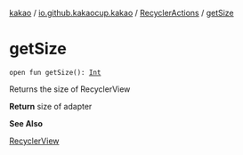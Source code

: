 [kakao](../../index.md) / [io.github.kakaocup.kakao](../index.md) / [RecyclerActions](index.md) / [getSize](./get-size.md)

# getSize

`open fun getSize(): `[`Int`](https://kotlinlang.org/api/latest/jvm/stdlib/kotlin/-int/index.html)

Returns the size of RecyclerView

**Return**
size of adapter

**See Also**

[RecyclerView](#)

